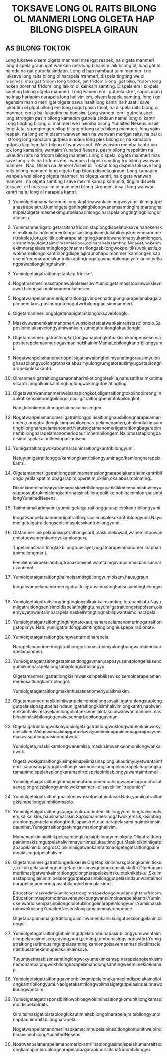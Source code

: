 <h1 align='center'>TOKSAVE LONG OL RAITS BILONG OL MANMERI LONG OLGETA HAP BILONG DISPELA GIRAUN</h1>
<h2>AS BILONG TOKTOK</h2>
<p>Long luksave olsem olgeta manmeri mas igat respek, na olgeta manmeri long dispela graun igat wankain raits long bihainim laik bilong ol, long gat lo na oda na gat gutpela sindaun.
Long ol hap nambaut taim manmeri i no luksave long raits bilong ol narapela manmeri, dispela tingting we ol manmeri mas gat fridom long toktok, gat fridom blong igat bilip, fridom long noken poret na fridom long laikim ol kainkain samting. Dispela em i bikpela samting bilong olgeta manmeri.
Long wanem em i gutpela stret, sapos man i no inap hariapim narapela long halivim em, olsem laspela samting, long i go egensim man o meri igat olgeta pawa insait long kantri na husat i save lukautim ol pipol bilong em long nogut pasin tasol, na dispela raits blong ol manmeri em lo bai lukautim na banisim.
Long wanem, em i gutpela stret long strongim pasin bilong kamapim gutpela sindaun namel long ol kantri.
Long tingting bilong ol manmeri we i memba bilong Yunaited Nesens insait long Jata, strongim gen bilop bilong ol long raits bilong manmeri, long soim respek, na long soim olsem wanwan man na wanwan merigat raits, na bai ol i strong long kamapim gutpela sindaun long ples bilong ol, na kamapim gutpela laip long laik bilong ol wanwan yet.
We wanwan memba kantri bin tok long kamapim, wantaim Yunaited Nesens, pasin bilong respektim na lukautim raits na fridom bilong manmeri.
Long dispela, olgeta manmeri mas save long raits na fridoms em i wanpela bikpela samting tru bilong wanwan manmeri.
Nau, Olsem na
Jenerol Assembli
Tokaut long dispela toksave long raits bilong manmeri long olgeta hap bilong dispela giraun. Long kamapim wanpela wei bilong olgeta manmeri na olgeta kantri, na olgeta wanwan manmeri, na olgeta samting I save mekim kamap komuniti, tingim dispela toksave, ol I mas skulim ol man meri bilong strongim, insait long wanwan kantri na tu long ol narapela kantri.</p>
<ol>
  <li>
    <p>Yumiolgetamamakarimumilongstapfrinawankainlongweiyumilukimigutpelanastrepelatru.UumiolgetaigattingtingbilongwanemsamtingIraitnarongnamipelaolgetaImasmekimgutpelapasinlongolnarapelalongtingtingbilongbratasusa.</p>
  </li>
  <li>
    <p>Yumimanmeriigatolgetaraitsnafridomistaplongdispelatoksave,nanokenskelimolkainkainolnammerilongolsamtingolsem,kalabilongskin,emmanomeri,tokples,lotu,politik,oolnarapelatingting,kantriowanemhapyukamlongen,olsamtingyuigat,taimolmanmeribon,oolnarapelasamting.Moayet,nokenmekimnarapelasamtinglongolmanmerilongasbilongwokpolitiks,wokjastis,owoknamellongolkantriilongdispelagiraunohapolmanmeriikamlongen,saposemifreeonarapelakantriilukautim,inogatgavmanbilongolyetoianinityetlongpawabilongkingnakwin.</p>
  </li>
  <li>
    <p>Yumiolgetaigatraitlongstaplaip,frinasef.</p>
  </li>
  <li>
    <p>Nogatmanmerimasstapnawokolsemslev.Yumiolgetaimasstopimwokslevnawokbilongsalimolmanmeriolsemslev.</p>
  </li>
  <li>
    <p>Nogatwanpelamanmeriigatraitlonggivimpennatinglongnarapelanabagarapimnem,kros,pasinnogutonogutweibilongpanisimmanmeri.</p>
  </li>
  <li>
    <p>Olgetamanmerilongolgetahapigatraitlongluksaveblonglo.</p>
  </li>
  <li>
    <p>Maskiyuwanemkainmanomeri,yumiolgetaigatwankainraitstasollonglo.Saposloinoluksavelongyumiwankain,yumigatraitlongtokautlonglo.</p>
  </li>
  <li>
    <p>Olgetamanmeriigatraitlongkot,longsanaplongkotnakisimkompensesensaposnarapelamanmeriogavmaninobihainimMamaLobilongkantribilongyumi.</p>
  </li>
  <li>
    <p>Nogatwanpelamanomeriopolisigatpawalongholimyunatingorausimyulonghausbilongyuolongrotnakalabusimyulongrumgatorausimyugostaplongnarapelaplesokantri.</p>
  </li>
  <li>
    <p>Olmanmeriigatraitlongsanapnaharimkotlongplesklia,nahusatiharimkotimasstapfrilongolkainkaintingtinglongwokimgutpelatingting.</p>
  </li>
  <li>
    <p>Olgetawanwanmanmeriweisanaplongkot,oligatraitlongtokolinobinrong,inapkotikensoimrongbilongol,naoligatraitlongbehimtokbilongkot.</p>
    <p>Natu,loinokenputimnupelalonakalbusimgen.</p>
  </li>
  <li>
    <p>Nogatwanpelamanomeriigatraitlonggoinsaitlonghausbilongnarapelamanomeri,onogatraitlonglukimpasbilongnarapelamanomeri,oholimolukimsamtingbilongnarapelamanomeri.Natuinogatmanomeriigatraitlongbagarapimnembilongnarapelamanomeriodaunimnembilongem.Nalomasstaplongbanisimdispelakainolheviopasinolsem.</p>
  </li>
  <li>
    <p>Yumigatraitlongwokaboutnarauninsaitlongkantribilongyumi.</p>
    <p>Natuyumigatraitlonggo/kamlongkantribilongyuminago/kamlongnarapelakantri.</p>
  </li>
  <li>
    <p>Olgetamanmeriigatraitlongpainimamamaslongnarapelakantritaimkantribilongolyetilaikpatim,obagarapim,oporetim,okilim,okalabusimolnating..</p>
    <p>DispelaraitolnoinapyusimsaposkantribilongyuyetlaikkotimnakalabusimyusapposyubrukimlalongkantrinaasinobilongpolitikoInobihainimloorpaisinbilongYunaitedNesens.</p>
  </li>
  <li>
    <p>Taimmamakarimyumi,yumiolgetaigatraitlonggatasplesokantribilongyumi.</p>
    <p>Inogatwanpelamanomeriigatraitlongrausimasplesokantriblongyumi.Nayumiolgetaigatraitlongsenisimasplesokantribilongyumi.</p>
  </li>
  <li>
    <p>OlManmeriibikpelapinisigatraitlongmarit,maskiblekowait,wanemlotuowanemlotuowamemkantriyukamlongem.</p>
    <p>Tupelamasmaritlonglaikbilongtupelayet,nogatnarapelamanomeriinaphariapimollongmarit.</p>
    <p>Femiliemibikpelasamtingtrunakomumitiwamtaimgavamanmasbanisimnalukautimol.</p>
  </li>
  <li>
    <p>Yumiolgetaigatraitlongbaimolsamtingbilongyumiolsem,haus,graun.</p>
    <p>Inogatwanpelamanormeriigatraitlongrausimnatinghausosamtingbilongyu.</p>
  </li>
  <li>
    <p>Yumiolgetaigatraitslongtingtinglongolkainkainsamting,lotunabiliptu.Nayumiigatraitlongsenisimoldispelatingtingtu,nayumiigatraitlongstapolsem,olsemyuyetowantaimnarapela,naskelimtingtingnabilipwantaimolnarapela.</p>
  </li>
  <li>
    <p>Yumiolgetaigatraitlongtingtingnatokaut,nanarapelamanomerinogatraitlongstopimyu.Natu,yumigatraitlongputimtingtinglongniuspepa,radionatv.</p>
  </li>
  <li>
    <p>Yumiolgetaigatraitlongbungwantaimolnarapela.</p>
    <p>Narapelamanomerinogatraitlongpulimnastopimyulongbungwantaimolnarapelamanmeri.</p>
  </li>
  <li>
    <p>Yumiolgetagatraitlongstapinsaitlonggavman,saposyusanaplongeleksenoyumakimnarapelalongsanaplongsaitbilongyu.</p>
    <p>Olgetamanmeriigatraitlongkisimwankainpabliksevisolsemolnarapelamanmeriinsaitlongkantriblongol.</p>
    <p>Yumiolgetagatraitlongmakimhusatmanomeriyulaikmakim.</p>
  </li>
  <li>
    <p>Olgetamanmerinapikininiiwanpelamembalongsosaiti,igatraitlongstaplonggutpelalaipnagutpelasindaun,igatraitlongkisimhalivimlongkantri,naolwanemkainhalivimsavekamlongolintanesenellaintasololwanwanmanmerimasbihainimlaikbilongogenaisesennarisobilonggavman.</p>
  </li>
  <li>
    <p>Olgetaigatraitlongwoknayumiolgetaigatraitlongwoklongwanemkainwokyumilaikim.Wokplesmasistapgutpelaweiyuminoinappainimbagarapnayumimaswasgutlongpasinnogatwok.</p>
    <p>Yumiolgeta,maskiikamlongwanemhap,maskisimwankainmonilongwankainwok.</p>
    <p>Olgetaiwokigatraitlongkisimpeinapeiimasinaplonglukautimyuyetwantaimfemili,saposnogatyugatraitlongkisimmonilongsampelanarapelahaplongkaramapimdispelahaplongkaramapimdispelaolnidsbiongyuwantaimfemeili.</p>
    <p>Yumiolgetaigatraitlongkamapimnakamapmembalongwanpelagrouphusatsanaglongraitsbilongyumiolwokmanmeri–olisavekilim”tredunion”</p>
  </li>
  <li>
    <p>Yumiolgetaigatraitlongmalolonawoksotpelataimtasol.Natu,yumiigatraitlongkisimpeilongtaimbilonmaolo.</p>
  </li>
  <li>
    <p>Yumiolgetaigatraitlongstapgutnalukautimfemilibilongyumi,longhalivimolsem,kaikai,klos,hausnamarasin.Saposmanmeriinogatwok,emsik,kisimbagaraplongsampelahaplongbodi,lapunstret,naolnarapelasamtingimekimsindaunihat.Yumigatraitlongaskimgavmanlonghalivim.</p>
    <p>Mamanapikininiolibikpelasamtinglonglaipbilongyumiolgeta.Oligatraitlongpainimnakisimgutpelahalivimnayumimaslukautimolgut.Maskipikininiigatpapaopikininibilongrot.Olpikininiigatwankainraitsnaolgetagatraitlongpainimnakisimgutpelahalivim.</p>
  </li>
  <li>
    <p>Olgetamanmerigatraitlongedukesen.Olgetapikininimasgolongkominitiskul,skulibikpelasamtingnaolgetapikininimasgolongkominitiskulfri.Olgetamanmeriimasigatwankainraitlonggolongnarapelakainskuloteknikelskul.Skulmasstaplonglainimmipelalonggutpelapasinbilonggutpelasindaunwantaimolnarapelamanmerinapasinbilonghelpimnalaikimol.</p>
    <p>Educationimasredimyumilongstrongimrispeklongolhumanrightsnafridom.Educationimaspromotimsavenawokbungwantaimolnarapelakantri.Yuminokenwariolsempasinbilongololotubilongolinarapelalongyumi.YumiimasskruimwokbilongYunaitedNesenslongkamapimnalarimpeace.</p>
    <p>Olgetapapamamaigatraitlongpainimwanemkainskuligutpelalongpikininibilongol.</p>
  </li>
  <li>
    <p>Yumiolgetagatraitlongbihainimgutpelatumbunapasinbilongyumiwaintaimolnupelapasinolsem,caving,potri,penting,tumbunasingsingnastori.Yumigatraitlongserimousimgutpelasamtingikamlongolsavemanmeriolkolimscientisthusatmekimnupelakainkainsave.</p>
    <p>Tuyumiyetmaskisimsamtinglongwokyumekimkamap,narapelanokenkisimnemonambalongwokbilongnarapelamanolongsamtingweemimekimkamap.</p>
  </li>
  <li>
    <p>Yumiolgetaigatraitlonggavmenbilongmipelalongkamapimdispelakainollolongkantribilongyumi.Naolgetakantrilongwolimasigatgutpelasindaunnawokbungwantaim.</p>
  </li>
  <li>
    <p>Yumiolgetaigatrisponsibilitiowoklongwokiminsaitlongkomunitilongkamapimoldispelaolraits.</p>
    <p>Olraitsimasigatloistaplonglukautimraitsbilongolnarapela,raitsbilongyunoinapdaunimraitsbilongnarapela.</p>
    <p>NogatwanpelamanomeriinapkamapimnupelaloinsaitlongkomunitiweloinobinainimlobilongYunaitedNesens.</p>
  </li>
  <li>
    <p>Noatwanpelanarapelamanomeriokantriinaplongusimdispelahumanraitslolongkamapimbirualongnarapelaobagarapimolraitsnafridombilongyu.</p>
  </li>
</ol>
